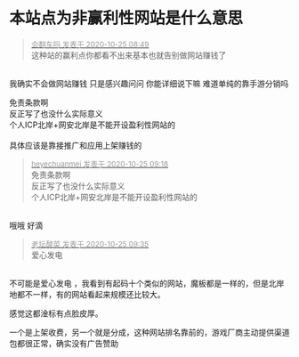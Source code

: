# 本站点为非赢利性网站是什么意思


<div class="quote"><blockquote><font size="2"><a href="https://www.hostloc.com/forum.php?mod=redirect&amp;goto=findpost&amp;pid=9348656&amp;ptid=758166" target="_blank"><font color="#999999">会翻车吗 发表于 2020-10-25 08:49</font></a></font><br />
这种站的赢利点你都看不出来基本也就告别做网站赚钱了</blockquote></div><br />
我确实不会做网站赚钱 只是感兴趣问问 你能详细说下嘛 难道单纯的靠手游分销吗

<img src="static/image/smiley/default/lol.gif" smilieid="12" border="0" alt="" />免责条款啊<br />
反正写了也没什么实际意义<br />
个人ICP北岸+网安北岸是不能开设盈利性网站的<br />
<br />
具体应该是靠接推广和应用上架赚钱的

<div class="quote"><blockquote><font size="2"><a href="https://www.hostloc.com/forum.php?mod=redirect&amp;goto=findpost&amp;pid=9348722&amp;ptid=758166" target="_blank"><font color="#999999">heyechuanmei 发表于 2020-10-25 09:18</font></a></font><br />
免责条款啊<br />
反正写了也没什么实际意义<br />
个人ICP北岸+网安北岸是不能开设盈利性网站的</blockquote></div><br />
哦哦 好滴

<div class="quote"><blockquote><font size="2"><a href="https://www.hostloc.com/forum.php?mod=redirect&amp;goto=findpost&amp;pid=9348770&amp;ptid=758166" target="_blank"><font color="#999999">老坛酸菜 发表于 2020-10-25 09:35</font></a></font><br />
爱心发电</blockquote></div><br />
不可能是爱心发电 ，我看到有起码十个类似的网站，魔板都是一样的，但是北岸地都不一样，有的网站看起来规模还比较大。

感觉这都淦标有点脸皮厚。

一个是上架收费，另一个就是分成，这种网站排名靠前的，游戏厂商主动提供渠道包都很正常，确实没有广告赞助<img src="static/image/smiley/default/lol.gif" smilieid="12" border="0" alt="" />
